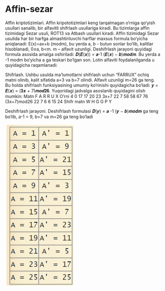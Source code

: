 # Affin-sezar
Affin kriptotizimlari. Affin kripototizimlari keng tarqalmagan o‘rniga qo‘yish usullari sanalib, bir alfavitli shifrlash usullariga kiradi. Bu tizimlarga affin tizimidagi Sezar usuli, ROT13 va Atbash usullari kiradi.
Affin tizimidagi Sezar usulida har bir harfga almashtiriluvchi harflar maxsus formula bo‘yicha aniqlanadi:
E(x)=ax+b (modm),
bu yerda a, b - butun sonlar bo‘lib, kalitlar hisoblanadi, 0≤a, b<m. m – alfavit uzunligi. Deshifrlash jarayoni quyidagi formula asosida amalga oshiriladi:
𝑫(𝑬(𝒙)) = 𝒂-1 (𝑬(𝒙) − 𝒃)𝒎𝒐𝒅𝒎.
Bu yerda a -1 modm bo‘yicha a ga teskari bo‘lgan son. Lotin alfaviti foydalanilganda u quyidagicha raqamlanadi:		
 
Shifrlash. Ushbu usulda ma’lumotlarni shifrlash uchun “FARRUX” ochiq matni olinib, kalit sifatida a=3 va b=7 olindi. Alfavit uzunligi m=26 ga teng. Bu holda shifrlash funksiyasining umumiy ko‘rinishi quyidagicha bo‘ladi:
𝒚 = 𝑬(𝒙) = (𝟑𝒙 + 7)𝒎𝒐𝒅𝟐𝟔.
Yuqoridagi jadvalga asoslanib quyidagini olish mumkin:
Matn	F	A	R	R	U	X
O’rni	4	0	17	17	20	23
3x+7	22	7	58	58	67	76
(3x+7)mod26	22	7	6	6	15	24
Shifr matn	W	H	G	G	P	Y

Deshifrlash jarayoni. Deshifrlash formulasi 𝑫(𝒚) = 𝒂 -1 (𝒚 − 𝒃)𝒎𝒐𝒅𝒎 ga teng bo‘lib, 𝑎-1 = 9, b=7 va m=26 ga teng bo‘ladi

![alt text](image.png)